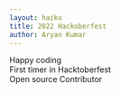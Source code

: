 ```yaml
---
layout: haiku
title: 2022 Hackoberfest
author: Aryan Kumar
---
```


Happy coding<br>
First timer in Hacktoberfest<br>
Open source Contributor<br>
